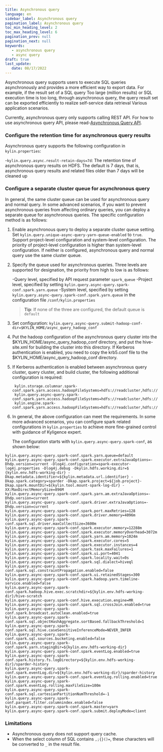 ```yaml
---
title: Asynchronous query
language: en
sidebar_label: Asynchronous query
pagination_label: Asynchronous query
toc_min_heading_level: 2
toc_max_heading_level: 6
pagination_prev: null
pagination_next: null
keywords:
   - asynchronous query
   - async query
draft: true
last_update:
   date: 08/17/2022
---
```



Asynchronous query supports users to execute SQL queries asynchronously and provides a more efficient way to export data. For example, if the result set of a SQL query
Too large (million results) or SQL execution time is too long, through asynchronous query, the query result set can be exported efficiently to realize self-service data retrieval
Various application scenarios.

Currently, asynchronous query only supports calling REST API. For how to use asynchronous query API, please read-[Asynchronous Query API](../../restapi/async_query_api.md).

### Configure the retention time for asynchronous query results

Asynchronous query supports the following configuration in `kylin.properties`:

-`kylin.query.async.result-retain-days=7d`: The retention time of asynchronous query results on HDFS. The default is 7 days, that is, asynchronous query results and related files older than 7 days will be cleaned up

### Configure a separate cluster queue for asynchronous query

In general, the same cluster queue can be used for asynchronous query and normal query. In some advanced scenarios, if you want to prevent asynchronous queries from affecting ordinary queries, you can deploy a separate queue for asynchronous queries. The specific configuration method is as follows:

1. Enable asynchronous query to deploy a separate cluster queue setting. Set `kylin.query.unique-async-query-yarn-queue-enabled` to `true`. Support project-level configuration and system-level configuration. The priority of project-level configuration is higher than system-level configuration. If neither is configured, asynchronous query and normal query use the same cluster queue.

2. Specify the queue used for asynchronous queries. Three levels are supported for designation, the priority from high to low is as follows:

   -Query level, specified by API request parameter `spark_queue`
   -Project level, specified by setting `kylin.query.async-query.spark-conf.spark.yarn.queue`
   -System level, specified by setting `kylin.query.async-query.spark-conf.spark.yarn.queue` in the configuration file `/conf/kylin.properties`

   > **Tip**: If none of the three are configured, the default queue is `default`

3. Set configuration: `kylin.query.async-query.submit-hadoop-conf-dir=$KYLIN_HOME/async_query_hadoop_conf`

4. Put the hadoop configuration of the asynchronous query cluster into the $KYLIN_HOME/async_query_hadoop_conf directory, and put the hive-site.xml for building the cluster into this directory.
    If Kerberos authentication is enabled, you need to copy the krb5.conf file to the $KYLIN_HOME/async_query_hadoop_conf directory.

5. If Kerberos authentication is enabled between asynchronous query cluster, query cluster, and build cluster, the following additional configuration is required:

    ```
     kylin.storage.columnar.spark-conf.spark.yarn.access.hadoopFileSystems=hdfs://readcluster,hdfs://asyncquerycluster,hdfs://writecluster
     kylin.query.async-query.spark-conf.spark.yarn.access.hadoopFileSystems=hdfs://readcluster,hdfs://asyncquerycluster,hdfs://writecluster
     kylin.engine.spark-conf.spark.yarn.access.hadoopFileSystems=hdfs://readcluster,hdfs://asyncquerycluster,hdfs://writecluster
    ```

6. In general, the above configuration can meet the requirements. In some more advanced scenarios, you can configure spark related configurations in `kylin.properties` to achieve more fine-grained control with guidance of Kyligence expert.

   The configuration starts with `kylin.query.async-query.spark-conf`, as shown below:

```
kylin.query.async-query.spark-conf.spark.yarn.queue=default
kylin.query.async-query.spark-conf.spark.executor.extraJavaOptions=-Dhdp.version=current -Dlog4j.configuration=spark-executor-log4j.properties -Dlog4j.debug -Dkylin.hdfs.working.dir=$ {kylin.env.hdfs-working-dir} -Dkap.metadata.identifier=${kylin.metadata.url.identifier} -Dkap.spark.category=sparder -Dkap.spark.project=${job.project}- Dkap.spark.mountDir=${kylin.tool.mount-spark-log-dir} -XX:MaxDirectMemorySize=896M
kylin.query.async-query.spark-conf.spark.yarn.am.extraJavaOptions=-Dhdp.version=current
kylin.query.async-query.spark-conf.spark.driver.extraJavaOptions=-Dhdp.version=current
kylin.query.async-query.spark-conf.spark.port.maxRetries=128
kylin.query.async-query.spark-conf.spark.driver.memory=4096m
kylin.query.async-query.spark-conf.spark.sql.driver.maxCollectSize=3600m
kylin.query.async-query.spark-conf.spark.executor.memory=12288m
kylin.query.async-query.spark-conf.spark.executor.memoryOverhead=3072m
kylin.query.async-query.spark-conf.spark.yarn.am.memory=1024m
kylin.query.async-query.spark-conf.spark.executor.cores=5
kylin.query.async-query.spark-conf.spark.executor.instances=4
kylin.query.async-query.spark-conf.spark.task.maxFailures=1
kylin.query.async-query.spark-conf.spark.ui.port=4041
kylin.query.async-query.spark-conf.spark.locality.wait=0s
kylin.query.async-query.spark-conf.spark.sql.dialect=hiveql
kylin.query.async-query.spark-conf.spark.sql.constraintPropagation.enabled=false
kylin.query.async-query.spark-conf.spark.ui.retainedStages=300
kylin.query.async-query.spark-conf.spark.hadoop.yarn.timeline-service.enabled=false
kylin.query.async-query.spark-conf.spark.hadoop.hive.exec.scratchdir=${kylin.env.hdfs-working-dir}/hive-scratch
kylin.query.async-query.spark-conf.hive.execution.engine=MR
kylin.query.async-query.spark-conf.spark.sql.crossJoin.enabled=true
kylin.query.async-query.spark-conf.spark.broadcast.autoClean.enabled=true
kylin.query.async-query.spark-conf.spark.sql.objectHashAggregate.sortBased.fallbackThreshold=1
kylin.query.async-query.spark-conf.spark.sql.hive.caseSensitiveInferenceMode=NEVER_INFER
kylin.query.async-query.spark-conf.spark.sql.sources.bucketing.enabled=false
kylin.query.async-query.spark-conf.spark.yarn.stagingDir=${kylin.env.hdfs-working-dir}
kylin.query.async-query.spark-conf.spark.eventLog.enabled=true
kylin.query.async-query.spark-conf.spark.history.fs.logDirectory=${kylin.env.hdfs-working-dir}/sparder-history
kylin.query.async-query.spark-conf.spark.eventLog.dir=${kylin.env.hdfs-working-dir}/sparder-history
kylin.query.async-query.spark-conf.spark.eventLog.rolling.enabled=true
kylin.query.async-query.spark-conf.spark.eventLog.rolling.maxFileSize=100m
kylin.query.async-query.spark-conf.spark.sql.cartesianPartitionNumThreshold=-1
kylin.query.async-query.spark-conf.parquet.filter.columnindex.enabled=false
kylin.query.async-query.spark-conf.spark.master=yarn
kylin.query.async-query.spark-conf.spark.submit.deployMode=client
```


### Limitations

- Asynchronous query does not support query cache.
- When the select column of SQL contains `,;{}()=`, these characters will be converted to `_` in the result file.

